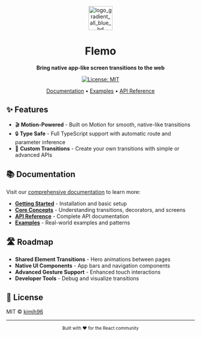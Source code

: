 <div align="center">
<img width="64" height="64" alt="logo_gradient_all_blue_hd" src="https://github.com/user-attachments/assets/131c0626-2730-440e-a802-9fe02e9cf37d" />

<h1>Flemo</h1>

**Bring native app-like screen transitions to the web**

[![License: MIT](https://img.shields.io/badge/License-MIT-yellow.svg)](https://opensource.org/licenses/MIT)

[Documentation](https://flemo-web.vercel.app/docs) • [Examples](https://flemo-web.vercel.app/docs/examples) • [API Reference](https://flemo-web.vercel.app/docs/api)

</div>

## ✨ Features

- 🎬 **Motion-Powered** - Built on Motion for smooth, native-like transitions
- 🔒 **Type Safe** - Full TypeScript support with automatic route and parameter inference
- 🎨 **Custom Transitions** - Create your own transitions with simple or advanced APIs

## 📚 Documentation

Visit our [comprehensive documentation](https://flemo-web.vercel.app/) to learn more:

- [**Getting Started**](https://flemo-web.vercel.app/docs/getting-started) - Installation and basic setup
- [**Core Concepts**](https://flemo-web.vercel.app/docs/concepts) - Understanding transitions, decorators, and screens
- [**API Reference**](https://flemo-web.vercel.app/docs/api) - Complete API documentation
- [**Examples**](https://flemo-web.vercel.app/docs/examples) - Real-world examples and patterns

## 🛣️ Roadmap

- **Shared Element Transitions** - Hero animations between pages
- **Native UI Components** - App bars and navigation components
- **Advanced Gesture Support** - Enhanced touch interactions
- **Developer Tools** - Debug and visualize transitions

## 📄 License

MIT © [kimjh96](https://github.com/kimjh96)

---

<div align="center">
  <sub>Built with ❤️ for the React community</sub>
</div>
